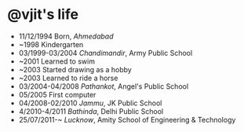 @vjit's life
===============

- 11/12/1994 Born, *Ahmedabad*
- ~1998 Kindergarten
- 03/1999-03/2004 *Chandimandir*, Army Public School
- ~2001 Learned to swim
- ~2003 Started drawing as a hobby
- ~2003 Learned to ride a horse
- 03/2004-04/2008 *Pathankot*, Angel's Public School
- 05/2005 First computer
- 04/2008-02/2010 *Jammu*, JK Public School
- 4/2010-4/2011 *Bathinda*, Delhi Public School
- 25/07/2011-~ *Lucknow*, Amity School of Engineering & Technology

